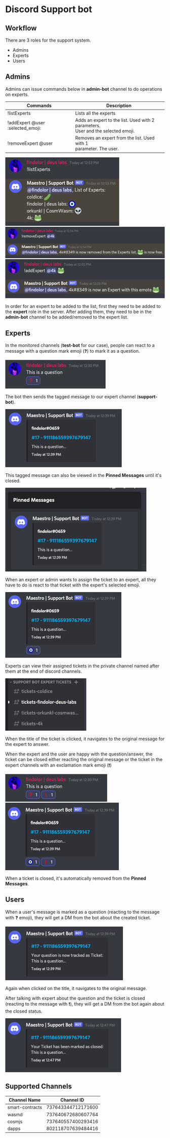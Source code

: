 # Discord Support bot

## Workflow

There are 3 roles for the support system.

- Admins
- Experts
- Users

## Admins

Admins can issue commands below in **admin-bot** channel to do operations on experts.

| Commands                          | Description                                                                         |
|-----------------------------------|-------------------------------------------------------------------------------------|
| !listExperts                      | Lists all the experts                                                               |
| !addExpert @user :selected_emoji: | Adds an expert to the list. Used with 2 parameters.<br>User and the selected emoji. |
| !removeExpert @user               | Removes an expert from the list. Used with 1<br>parameter. The user.                |

![List experts](assets/list-experts.png) <br>
![Remove expert](assets/remove-expert.png) <br>
![Add expert](assets/add-expert.png)

In order for an expert to be added to the list, first they need to be added to the **expert** role in the server.
After adding them, they need to be in the **admin-bot** channel to be added/removed to the expert
list.

## Experts

In the monitored channels (**test-bot** for our case), people can react to a message with a question mark emoji (❓) to mark it as a question.

![Marking question](assets/question.png)

The bot then sends the tagged message to our expert channel (**support-bot**).

![Ticket](assets/ticket.png)

This tagged message can also be viewed in the **Pinned Messages** until it's closed.

![Pinned ticket](assets/ticket-pinned.png)

When an expert or admin wants to assign the ticket to an expert, all they have to do is react to that ticket with the expert's selected emoji.

![Assigned ticket](assets/ticket-assigned.png)

Experts can view their assigned tickets in the private channel named after them at the end of discord channels.

![Private expert channels](assets/private-expert-channels.png)

When the title of the ticket is clicked, it navigates to the original message for the expert to answer.

When the expert and the user are happy with the question/answer, the ticket can be closed either
reacting the original message or the ticket in the expert channels with an exclamation mark emoji (❗)

![Closed question](assets/question-closed.png) <br>
![Closed ticket](assets/ticket-closed.png)

When a ticket is closed, it's automatically removed from the **Pinned Messages**.

## Users

When a user's message is marked as a question (reacting to the message with ❓ emoji), they will get a DM from the bot about the created ticket.

![Ticket in DM](assets/ticket-dm.png)

Again when clicked on the title, it navigates to the original message.

After talking with expert about the question and the ticket is closed (reacting to the message with ❗), they will get a DM from the bot again about the closed status.

![Closed ticket in DM](assets/ticket-closed-dm.png)

## Supported Channels

| **Channel Name**    | **Channel ID**         |
|-----------------|--------------------|
| smart-contracts | 737643344712171600 |
| wasmd           | 737640672680607764 |
| cosmjs          | 737640557400293416 |
| dapps           | 802118707639484416 |
